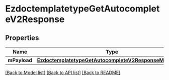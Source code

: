 # EzdoctemplatetypeGetAutocompleteV2Response

## Properties
Name | Type | Description | Notes
------------ | ------------- | ------------- | -------------
**mPayload** | [**EzdoctemplatetypeGetAutocompleteV2ResponseMPayload***](EzdoctemplatetypeGetAutocompleteV2ResponseMPayload.md) |  | 

[[Back to Model list]](../README.md#documentation-for-models) [[Back to API list]](../README.md#documentation-for-api-endpoints) [[Back to README]](../README.md)


